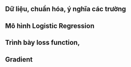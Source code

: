 ## Dữ liệu, chuẩn hóa, ý nghĩa các trường
## Mô hình Logistic Regression
## Trình bày loss function, 
## Gradient

